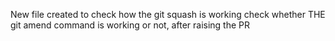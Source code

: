 New file created to check how the git squash is working
check whether THE git amend command is working or not, after raising the PR